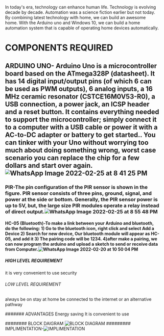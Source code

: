 In today's era, technology can enhance human life. Technology is evolving decade by decade. Automation was a science fiction earlier but not today. By combining latest technology with home, we can build an awesome home. With the Arduino uno and Windows 10, we can build a home automation system that is capable of operating home devices automatically.
# COMPONENTS REQUIRED
## ARDUINO UNO- Arduino Uno is a microcontroller board based on the ATmega328P (datasheet). It has 14 digital input/output pins (of which 6 can be used as PWM outputs), 6 analog inputs, a 16 MHz ceramic resonator (CSTCE16M0V53-R0), a USB connection, a power jack, an ICSP header and a reset button. It contains everything needed to support the microcontroller; simply connect it to a computer with a USB cable or power it with a AC-to-DC adapter or battery to get started.. You can tinker with your Uno without worrying too much about doing something wrong, worst case scenario you can replace the chip for a few dollars and start over again.![WhatsApp Image 2022-02-25 at 8 41 25 PM](https://user-images.githubusercontent.com/98831387/155890530-5a0844fe-9239-4cca-b9ce-9cfb92f09f83.jpeg)

### PIR-The pin configuration of the PIR sensor is shown in the figure. PIR sensor consists of three pins, ground, signal, and power at the side or bottom. Generally, the PIR sensor power is up to 5V, but, the large size PIR modules operate a relay instead of direct output.![WhatsApp Image 2022-02-25 at 8 55 48 PM](https://user-images.githubusercontent.com/98831387/155890355-d5619421-ba2b-42fb-8753-55d018eb37aa.jpeg)

#### HC-05 (Bluetooth)-To make a link between your Arduino and bluetooth, do the following: 1) Go to the bluetooth icon, right click and select Add a Device 2) Search for new device, Our bluetooth module will appear as HC-05, and add it 3) The pairing code will be 1234. 4)after make a pairing, we can now program the arduino and upload a sketch to send or receive data from Computer.![WhatsApp Image 2022-02-20 at 10 50 04 PM](https://user-images.githubusercontent.com/98831387/154855490-a9da393b-e0ee-4791-8782-0b1a398cffc5.jpeg)

##### HIGH LEVEL REQUIREMENT
it is very convenient to use
security


###### LOW LEVEL REQUIREMENT
always be on
stay at home
be connected to the internet or an alternative pathway

####### ADVANTAGES
Energy saving
It is convenient to use

########  BLOCK DAIGRAM
![BLOCK DIAGRAM](https://user-images.githubusercontent.com/98831387/155890606-bda7e099-1093-454c-99c4-c39101e419e7.jpeg)
######### IMPLIMENTATION-![IMPLIMENTATION](https://user-images.githubusercontent.com/98831387/155890626-1ed734c2-6421-499a-b011-91f616e162fe.jpeg)
